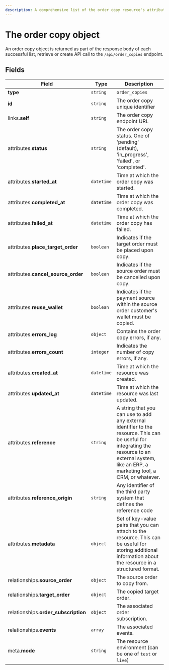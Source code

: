 ```yaml
---
description: A comprehensive list of the order copy resource's attributes and relationships
---
```


# The order copy object

An order copy object is returned as part of the response body of each successful list, retrieve or create API call to the `/api/order_copies` endpoint.

## Fields

| Field          | Type     | Description                                  |
| -------------- | -------- | -------------------------------------------- |
| **type**       | `string` | `order_copies`                        |
| **id**         | `string` | The order copy unique identifier  |
| links.**self** | `string` | The order copy endpoint URL       |
| attributes.**status** | `string` | The order copy status. One of 'pending' (default), 'in_progress', 'failed', or 'completed'. |
| attributes.**started_at** | `datetime` | Time at which the order copy was started. |
| attributes.**completed_at** | `datetime` | Time at which the order copy was completed. |
| attributes.**failed_at** | `datetime` | Time at which the order copy has failed. |
| attributes.**place_target_order** | `boolean` | Indicates if the target order must be placed upon copy. |
| attributes.**cancel_source_order** | `boolean` | Indicates if the source order must be cancelled upon copy. |
| attributes.**reuse_wallet** | `boolean` | Indicates if the payment source within the source order customer's wallet must be copied. |
| attributes.**errors_log** | `object` | Contains the order copy errors, if any. |
| attributes.**errors_count** | `integer` | Indicates the number of copy errors, if any. |
| attributes.**created_at** | `datetime` | Time at which the resource was created. |
| attributes.**updated_at** | `datetime` | Time at which the resource was last updated. |
| attributes.**reference** | `string` | A string that you can use to add any external identifier to the resource. This can be useful for integrating the resource to an external system, like an ERP, a marketing tool, a CRM, or whatever. |
| attributes.**reference_origin** | `string` | Any identifier of the third party system that defines the reference code |
| attributes.**metadata** | `object` | Set of key-value pairs that you can attach to the resource. This can be useful for storing additional information about the resource in a structured format. |
| relationships.**source_order** | `object` | The source order to copy from. |
| relationships.**target_order** | `object` | The copied target order. |
| relationships.**order_subscription** | `object` | The associated order subscription. |
| relationships.**events** | `array` | The associated events. |
| meta.**mode** | `string` | The resource environment \(can be one of `test` or `live`\) |

